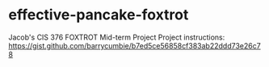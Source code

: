# effective-pancake-foxtrot
Jacob's CIS 376 FOXTROT Mid-term Project
Project instructions: https://gist.github.com/barrycumbie/b7ed5ce56858cf383ab22ddd73e26c78
